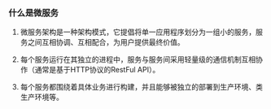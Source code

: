 ### 什么是微服务

1. 微服务架构是一种架构模式，它提倡将单一应用程序划分为一组小的服务，服务之间互相协调、互相配合，为用户提供最终价值。

2. 每个服务运行在其独立的进程中，服务与服务间采用轻量级的通信机制互相协作（通常是基于HTTP协议的RestFul API）。

3. 每个服务都围绕着具体业务进行构建，并且能够被独立的部署到生产环境、类生产环境等。

